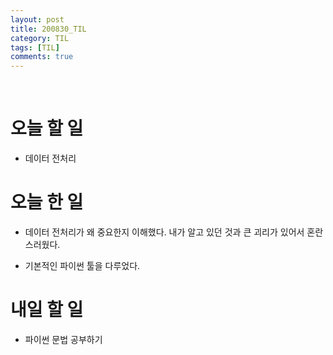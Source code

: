```yaml
---
layout: post
title: 200830_TIL
category: TIL
tags: [TIL]
comments: true
---
```


<br>

# 오늘 할 일

- 데이터 전처리

# 오늘 한 일

- 데이터 전처리가 왜 중요한지 이해했다. 내가 알고 있던 것과 큰 괴리가 있어서 혼란스러웠다.

- 기본적인 파이썬 툴을 다루었다.

# 내일 할 일

- 파이썬 문법 공부하기


